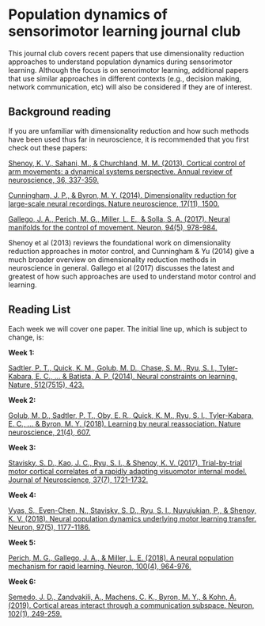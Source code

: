 # Population dynamics of sensorimotor learning journal club

This journal club covers recent papers that use dimensionality reduction approaches to understand population dynamics during sensorimotor learning. Although the focus is on senorimotor learning, additional papers that use similar approaches in different contexts (e.g., decision making, network communication, etc) will also be considered if they are of interest.

## Background reading

If you are unfamiliar with dimensionality reduction and how such methods have been used thus far in neuroscience, it is recommended that you first check out these papers:

[Shenoy, K. V., Sahani, M., & Churchland, M. M. (2013). Cortical control of arm movements: a dynamical systems perspective. Annual review of neuroscience, 36, 337-359.](https://www.annualreviews.org/doi/abs/10.1146/annurev-neuro-062111-150509)

[Cunningham, J. P., & Byron, M. Y. (2014). Dimensionality reduction for large-scale neural recordings. Nature neuroscience, 17(11), 1500.](https://www.nature.com/articles/nn.3776)

[Gallego, J. A., Perich, M. G., Miller, L. E., & Solla, S. A. (2017). Neural manifolds for the control of movement. Neuron, 94(5), 978-984.](https://www.sciencedirect.com/science/article/pii/S0896627317304634)

Shenoy et al (2013) reviews the foundational work on dimensionality reduction approaches in motor control, and Cunningham & Yu (2014) give a much broader overview on dimensionality reduction methods in neuroscience in general. Gallego et al (2017) discusses the latest and greatest of how such approaches are used to understand motor control and learning. 

## Reading List

Each week we will cover one paper. The initial line up, which is subject to change, is:

**Week 1:**

[Sadtler, P. T., Quick, K. M., Golub, M. D., Chase, S. M., Ryu, S. I., Tyler-Kabara, E. C., ... & Batista, A. P. (2014). Neural constraints on learning. Nature, 512(7515), 423.](https://www.nature.com/articles/nature13665)

**Week 2:**

[Golub, M. D., Sadtler, P. T., Oby, E. R., Quick, K. M., Ryu, S. I., Tyler-Kabara, E. C., ... & Byron, M. Y. (2018). Learning by neural reassociation. Nature neuroscience, 21(4), 607.](https://www.nature.com/articles/s41593-018-0095-3)

**Week 3:**

[Stavisky, S. D., Kao, J. C., Ryu, S. I., & Shenoy, K. V. (2017). Trial-by-trial motor cortical correlates of a rapidly adapting visuomotor internal model. Journal of Neuroscience, 37(7), 1721-1732.](https://www.jneurosci.org/content/37/7/1721.abstract)

**Week 4:**

[Vyas, S., Even-Chen, N., Stavisky, S. D., Ryu, S. I., Nuyujukian, P., & Shenoy, K. V. (2018). Neural population dynamics underlying motor learning transfer. Neuron, 97(5), 1177-1186.](https://www.sciencedirect.com/science/article/pii/S0896627318300655)

**Week 5:**

[Perich, M. G., Gallego, J. A., & Miller, L. E. (2018). A neural population mechanism for rapid learning. Neuron, 100(4), 964-976.](https://www.sciencedirect.com/science/article/pii/S0896627318308328)

**Week 6:**

[Semedo, J. D., Zandvakili, A., Machens, C. K., Byron, M. Y., & Kohn, A. (2019). Cortical areas interact through a communication subspace. Neuron, 102(1), 249-259.](https://www.sciencedirect.com/science/article/pii/S0896627319300534)
